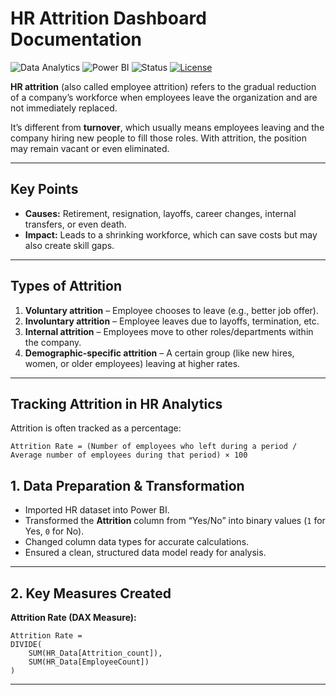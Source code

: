 # HR Attrition Dashboard Documentation

![Data Analytics](https://img.shields.io/badge/Data%20Analytics-Insight-blue?logo=tableau&logoColor=white)
![Power BI](https://img.shields.io/badge/Power%20BI-Report-yellow?logo=microsoftpowerbi&logoColor=white)
![Status](https://img.shields.io/badge/Status-Completed-brightgreen)
[![License](https://img.shields.io/badge/License-MIT-green.svg)](LICENSE)

**HR attrition** (also called employee attrition) refers to the gradual reduction of a company’s workforce when employees leave the organization and are not immediately replaced.

It’s different from **turnover**, which usually means employees leaving and the company hiring new people to fill those roles. With attrition, the position may remain vacant or even eliminated.

---

## Key Points

- **Causes:** Retirement, resignation, layoffs, career changes, internal transfers, or even death.  
- **Impact:** Leads to a shrinking workforce, which can save costs but may also create skill gaps.

---

## Types of Attrition

1. **Voluntary attrition** – Employee chooses to leave (e.g., better job offer).  
2. **Involuntary attrition** – Employee leaves due to layoffs, termination, etc.  
3. **Internal attrition** – Employees move to other roles/departments within the company.  
4. **Demographic-specific attrition** – A certain group (like new hires, women, or older employees) leaving at higher rates.

---

## Tracking Attrition in HR Analytics

Attrition is often tracked as a percentage:

```text
Attrition Rate = (Number of employees who left during a period / Average number of employees during that period) × 100
```

## 1. Data Preparation & Transformation
- Imported HR dataset into Power BI.  
- Transformed the **Attrition** column from “Yes/No” into binary values (`1` for Yes, `0` for No).  
- Changed column data types for accurate calculations.  
- Ensured a clean, structured data model ready for analysis.  

---

## 2. Key Measures Created

**Attrition Rate (DAX Measure):**
```DAX
Attrition Rate =
DIVIDE(
    SUM(HR_Data[Attrition_count]),
    SUM(HR_Data[EmployeeCount])
)
```

---



